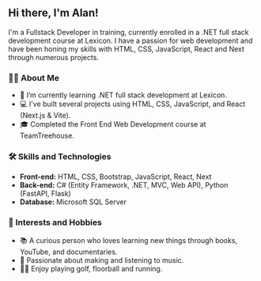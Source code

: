 ## Hi there, I'm Alan!

I'm a Fullstack Developer in training, currently enrolled in a .NET full stack development course at Lexicon. I have a passion for web development and have been honing my skills with HTML, CSS, JavaScript, React and Next through numerous projects.

### 👨‍💻 About Me

- 🌱 I’m currently learning .NET full stack development at Lexicon.
- 💻 I've built several projects using HTML, CSS, JavaScript, and React (Next.js & Vite).
- 🎓 Completed the Front End Web Development course at TeamTreehouse.

### 🛠️ Skills and Technologies

- **Front-end:** HTML, CSS, Bootstrap, JavaScript, React, Next
- **Back-end:** C# (Entity Framework, .NET, MVC, Web API), Python (FastAPI, Flask)
- **Database:** Microsoft SQL Server

### 🌟 Interests and Hobbies

- 📚 A curious person who loves learning new things through books, YouTube, and documentaries.
- 🎵 Passionate about making and listening to music.
- 🏌️‍♂️ Enjoy playing golf, floorball and running.

